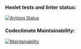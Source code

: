 ### Hexlet tests and linter status:
[![Actions Status](https://github.com/subthored/php-project-57/actions/workflows/hexlet-check.yml/badge.svg)](https://github.com/subthored/php-project-57/actions)

### Codeclimate Maintainability:
[![Maintainability](https://api.codeclimate.com/v1/badges/dabdbde11d57a7d3e5e7/maintainability)](https://codeclimate.com/github/subthored/php-project-57/maintainability)
